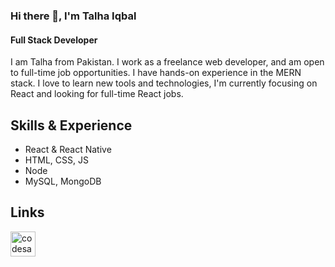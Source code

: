 ### Hi there 👋, I'm Talha Iqbal
#### Full Stack Developer
I am Talha from Pakistan. I work as a freelance web developer, and am open to full-time job opportunities. I have hands-on experience in the MERN stack. I love to learn new tools and technologies, I'm currently focusing on React and looking for full-time React jobs.

## Skills & Experience
* React & React Native
* HTML, CSS, JS
* Node
* MySQL, MongoDB

## Links
[<img src='https://cdn.jsdelivr.net/npm/simple-icons@3.0.1/icons/codesandbox.svg' alt='codesandbox' height='40'>](https://codesandbox.io/u/talhaiqbal801)
